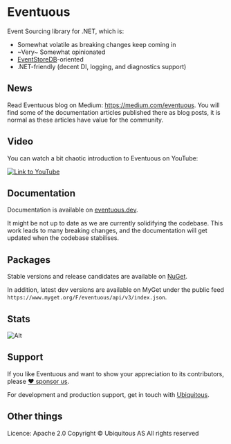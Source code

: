 # Eventuous

Event Sourcing library for .NET, which is:
- Somewhat volatile as breaking changes keep coming in
- ~Very~ Somewhat opinionated
- [EventStoreDB](https://eventstore.com)-oriented
- .NET-friendly (decent DI, logging, and diagnostics support)

## News

Read Eventuous blog on Medium: https://medium.com/eventuous. You will find some of the documentation articles published there as blog posts, it is normal as these articles have value for the community.

## Video

You can watch a bit chaotic introduction to Eventuous on YouTube:

[![Link to YouTube](http://img.youtube.com/vi/IbnXdERLDjk/0.jpg)](http://www.youtube.com/watch?v=IbnXdERLDjk "InfoZone Eventuous talk")

## Documentation

Documentation is available on [eventuous.dev](https://eventuous.dev).

It might be not up to date as we are currently solidifying the codebase. 
This work leads to many breaking changes, and the documentation will get updated when the codebase stabilises.

## Packages

Stable versions and release candidates are available on [NuGet](https://www.nuget.org/profiles/Eventuous).

In addition, latest dev versions are available on MyGet under the public feed `https://www.myget.org/F/eventuous/api/v3/index.json`.

## Stats

![Alt](https://repobeats.axiom.co/api/embed/c4a3fbe9b19b39fbe80366bb8b5877a4dd329fed.svg "Repobeats analytics image")

## Support

If you like Eventuous and want to show your appreciation to its contributors, please [:heart: sponsor us](https://github.com/sponsors/alexeyzimarev).

For development and production support, get in touch with [Ubiquitous](https://ubiquitous.no).

## Other things

Licence: Apache 2.0
Copyright © Ubiquitous AS
All rights reserved
